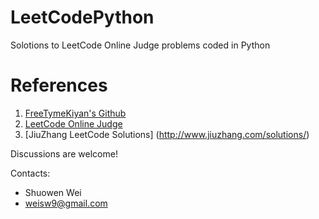 # LeetCodePython

Solotions to LeetCode Online Judge problems coded in Python 


# References
1. [FreeTymeKiyan's Github](https://github.com/FreeTymeKiyan/LeetCode-Sol-Res)
2. [LeetCode Online Judge](https://leetcode.com/)
3. [JiuZhang LeetCode Solutions] (http://www.jiuzhang.com/solutions/) 

Discussions are welcome! 

Contacts: 
- Shuowen Wei
- weisw9@gmail.com
